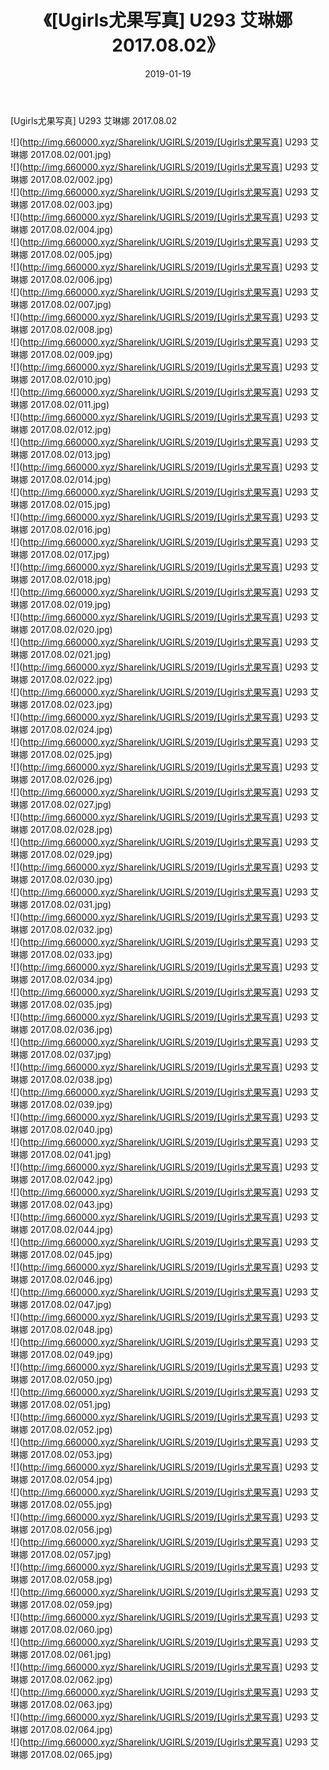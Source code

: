 ﻿---
layout: post
title:  《[Ugirls尤果写真] U293 艾琳娜 2017.08.02》
date:   2019-01-19
img: http://img.660000.xyz/Sharelink/UGIRLS/2019/[Ugirls尤果写真] U293 艾琳娜 2017.08.02/000.jpg
categories: [美女, 清纯, 唯美]
---

[Ugirls尤果写真] U293 艾琳娜 2017.08.02

 ![](http://img.660000.xyz/Sharelink/UGIRLS/2019/[Ugirls尤果写真] U293 艾琳娜 2017.08.02/001.jpg) <br>![](http://img.660000.xyz/Sharelink/UGIRLS/2019/[Ugirls尤果写真] U293 艾琳娜 2017.08.02/002.jpg) <br>![](http://img.660000.xyz/Sharelink/UGIRLS/2019/[Ugirls尤果写真] U293 艾琳娜 2017.08.02/003.jpg) <br>![](http://img.660000.xyz/Sharelink/UGIRLS/2019/[Ugirls尤果写真] U293 艾琳娜 2017.08.02/004.jpg) <br>![](http://img.660000.xyz/Sharelink/UGIRLS/2019/[Ugirls尤果写真] U293 艾琳娜 2017.08.02/005.jpg) <br>![](http://img.660000.xyz/Sharelink/UGIRLS/2019/[Ugirls尤果写真] U293 艾琳娜 2017.08.02/006.jpg) <br>![](http://img.660000.xyz/Sharelink/UGIRLS/2019/[Ugirls尤果写真] U293 艾琳娜 2017.08.02/007.jpg) <br>![](http://img.660000.xyz/Sharelink/UGIRLS/2019/[Ugirls尤果写真] U293 艾琳娜 2017.08.02/008.jpg) <br>![](http://img.660000.xyz/Sharelink/UGIRLS/2019/[Ugirls尤果写真] U293 艾琳娜 2017.08.02/009.jpg) <br>![](http://img.660000.xyz/Sharelink/UGIRLS/2019/[Ugirls尤果写真] U293 艾琳娜 2017.08.02/010.jpg) <br>![](http://img.660000.xyz/Sharelink/UGIRLS/2019/[Ugirls尤果写真] U293 艾琳娜 2017.08.02/011.jpg) <br>![](http://img.660000.xyz/Sharelink/UGIRLS/2019/[Ugirls尤果写真] U293 艾琳娜 2017.08.02/012.jpg) <br>![](http://img.660000.xyz/Sharelink/UGIRLS/2019/[Ugirls尤果写真] U293 艾琳娜 2017.08.02/013.jpg) <br>![](http://img.660000.xyz/Sharelink/UGIRLS/2019/[Ugirls尤果写真] U293 艾琳娜 2017.08.02/014.jpg) <br>![](http://img.660000.xyz/Sharelink/UGIRLS/2019/[Ugirls尤果写真] U293 艾琳娜 2017.08.02/015.jpg) <br>![](http://img.660000.xyz/Sharelink/UGIRLS/2019/[Ugirls尤果写真] U293 艾琳娜 2017.08.02/016.jpg) <br>![](http://img.660000.xyz/Sharelink/UGIRLS/2019/[Ugirls尤果写真] U293 艾琳娜 2017.08.02/017.jpg) <br>![](http://img.660000.xyz/Sharelink/UGIRLS/2019/[Ugirls尤果写真] U293 艾琳娜 2017.08.02/018.jpg) <br>![](http://img.660000.xyz/Sharelink/UGIRLS/2019/[Ugirls尤果写真] U293 艾琳娜 2017.08.02/019.jpg) <br>![](http://img.660000.xyz/Sharelink/UGIRLS/2019/[Ugirls尤果写真] U293 艾琳娜 2017.08.02/020.jpg) <br>![](http://img.660000.xyz/Sharelink/UGIRLS/2019/[Ugirls尤果写真] U293 艾琳娜 2017.08.02/021.jpg) <br>![](http://img.660000.xyz/Sharelink/UGIRLS/2019/[Ugirls尤果写真] U293 艾琳娜 2017.08.02/022.jpg) <br>![](http://img.660000.xyz/Sharelink/UGIRLS/2019/[Ugirls尤果写真] U293 艾琳娜 2017.08.02/023.jpg) <br>![](http://img.660000.xyz/Sharelink/UGIRLS/2019/[Ugirls尤果写真] U293 艾琳娜 2017.08.02/024.jpg) <br>![](http://img.660000.xyz/Sharelink/UGIRLS/2019/[Ugirls尤果写真] U293 艾琳娜 2017.08.02/025.jpg) <br>![](http://img.660000.xyz/Sharelink/UGIRLS/2019/[Ugirls尤果写真] U293 艾琳娜 2017.08.02/026.jpg) <br>![](http://img.660000.xyz/Sharelink/UGIRLS/2019/[Ugirls尤果写真] U293 艾琳娜 2017.08.02/027.jpg) <br>![](http://img.660000.xyz/Sharelink/UGIRLS/2019/[Ugirls尤果写真] U293 艾琳娜 2017.08.02/028.jpg) <br>![](http://img.660000.xyz/Sharelink/UGIRLS/2019/[Ugirls尤果写真] U293 艾琳娜 2017.08.02/029.jpg) <br>![](http://img.660000.xyz/Sharelink/UGIRLS/2019/[Ugirls尤果写真] U293 艾琳娜 2017.08.02/030.jpg) <br>![](http://img.660000.xyz/Sharelink/UGIRLS/2019/[Ugirls尤果写真] U293 艾琳娜 2017.08.02/031.jpg) <br>![](http://img.660000.xyz/Sharelink/UGIRLS/2019/[Ugirls尤果写真] U293 艾琳娜 2017.08.02/032.jpg) <br>![](http://img.660000.xyz/Sharelink/UGIRLS/2019/[Ugirls尤果写真] U293 艾琳娜 2017.08.02/033.jpg) <br>![](http://img.660000.xyz/Sharelink/UGIRLS/2019/[Ugirls尤果写真] U293 艾琳娜 2017.08.02/034.jpg) <br>![](http://img.660000.xyz/Sharelink/UGIRLS/2019/[Ugirls尤果写真] U293 艾琳娜 2017.08.02/035.jpg) <br>![](http://img.660000.xyz/Sharelink/UGIRLS/2019/[Ugirls尤果写真] U293 艾琳娜 2017.08.02/036.jpg) <br>![](http://img.660000.xyz/Sharelink/UGIRLS/2019/[Ugirls尤果写真] U293 艾琳娜 2017.08.02/037.jpg) <br>![](http://img.660000.xyz/Sharelink/UGIRLS/2019/[Ugirls尤果写真] U293 艾琳娜 2017.08.02/038.jpg) <br>![](http://img.660000.xyz/Sharelink/UGIRLS/2019/[Ugirls尤果写真] U293 艾琳娜 2017.08.02/039.jpg) <br>![](http://img.660000.xyz/Sharelink/UGIRLS/2019/[Ugirls尤果写真] U293 艾琳娜 2017.08.02/040.jpg) <br>![](http://img.660000.xyz/Sharelink/UGIRLS/2019/[Ugirls尤果写真] U293 艾琳娜 2017.08.02/041.jpg) <br>![](http://img.660000.xyz/Sharelink/UGIRLS/2019/[Ugirls尤果写真] U293 艾琳娜 2017.08.02/042.jpg) <br>![](http://img.660000.xyz/Sharelink/UGIRLS/2019/[Ugirls尤果写真] U293 艾琳娜 2017.08.02/043.jpg) <br>![](http://img.660000.xyz/Sharelink/UGIRLS/2019/[Ugirls尤果写真] U293 艾琳娜 2017.08.02/044.jpg) <br>![](http://img.660000.xyz/Sharelink/UGIRLS/2019/[Ugirls尤果写真] U293 艾琳娜 2017.08.02/045.jpg) <br>![](http://img.660000.xyz/Sharelink/UGIRLS/2019/[Ugirls尤果写真] U293 艾琳娜 2017.08.02/046.jpg) <br>![](http://img.660000.xyz/Sharelink/UGIRLS/2019/[Ugirls尤果写真] U293 艾琳娜 2017.08.02/047.jpg) <br>![](http://img.660000.xyz/Sharelink/UGIRLS/2019/[Ugirls尤果写真] U293 艾琳娜 2017.08.02/048.jpg) <br>![](http://img.660000.xyz/Sharelink/UGIRLS/2019/[Ugirls尤果写真] U293 艾琳娜 2017.08.02/049.jpg) <br>![](http://img.660000.xyz/Sharelink/UGIRLS/2019/[Ugirls尤果写真] U293 艾琳娜 2017.08.02/050.jpg) <br>![](http://img.660000.xyz/Sharelink/UGIRLS/2019/[Ugirls尤果写真] U293 艾琳娜 2017.08.02/051.jpg) <br>![](http://img.660000.xyz/Sharelink/UGIRLS/2019/[Ugirls尤果写真] U293 艾琳娜 2017.08.02/052.jpg) <br>![](http://img.660000.xyz/Sharelink/UGIRLS/2019/[Ugirls尤果写真] U293 艾琳娜 2017.08.02/053.jpg) <br>![](http://img.660000.xyz/Sharelink/UGIRLS/2019/[Ugirls尤果写真] U293 艾琳娜 2017.08.02/054.jpg) <br>![](http://img.660000.xyz/Sharelink/UGIRLS/2019/[Ugirls尤果写真] U293 艾琳娜 2017.08.02/055.jpg) <br>![](http://img.660000.xyz/Sharelink/UGIRLS/2019/[Ugirls尤果写真] U293 艾琳娜 2017.08.02/056.jpg) <br>![](http://img.660000.xyz/Sharelink/UGIRLS/2019/[Ugirls尤果写真] U293 艾琳娜 2017.08.02/057.jpg) <br>![](http://img.660000.xyz/Sharelink/UGIRLS/2019/[Ugirls尤果写真] U293 艾琳娜 2017.08.02/058.jpg) <br>![](http://img.660000.xyz/Sharelink/UGIRLS/2019/[Ugirls尤果写真] U293 艾琳娜 2017.08.02/059.jpg) <br>![](http://img.660000.xyz/Sharelink/UGIRLS/2019/[Ugirls尤果写真] U293 艾琳娜 2017.08.02/060.jpg) <br>![](http://img.660000.xyz/Sharelink/UGIRLS/2019/[Ugirls尤果写真] U293 艾琳娜 2017.08.02/061.jpg) <br>![](http://img.660000.xyz/Sharelink/UGIRLS/2019/[Ugirls尤果写真] U293 艾琳娜 2017.08.02/062.jpg) <br>![](http://img.660000.xyz/Sharelink/UGIRLS/2019/[Ugirls尤果写真] U293 艾琳娜 2017.08.02/063.jpg) <br>![](http://img.660000.xyz/Sharelink/UGIRLS/2019/[Ugirls尤果写真] U293 艾琳娜 2017.08.02/064.jpg) <br>![](http://img.660000.xyz/Sharelink/UGIRLS/2019/[Ugirls尤果写真] U293 艾琳娜 2017.08.02/065.jpg) <br>